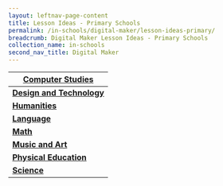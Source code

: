 ```yaml
---
layout: leftnav-page-content
title: Lesson Ideas - Primary Schools
permalink: /in-schools/digital-maker/lesson-ideas-primary/
breadcrumb: Digital Maker Lesson Ideas - Primary Schools
collection_name: in-schools
second_nav_title: Digital Maker
---
```



| [**Computer Studies**](/primary-computer-studies/) |
|---|
| [**Design and Technology**](/primary-design-and-technology/) |
| [**Humanities**](/primary-humanities/) |
| [**Language**](/primary-language/) |
| [**Math**](/primary-math/) |
| [**Music and Art**](/primary-music-and-art/) |
| [**Physical Education**](/primary-physical-education/) |
| [**Science**](/primary-science/) |


